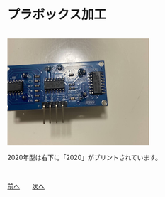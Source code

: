 # プラボックス加工

<br>

<img src="https://github.com/maki-makirou/Measuring_Aquatic_Ultrasonic_Level_Instrument/blob/main/MAULI_202501/img/IMG_6418.JPG" width="320px">

2020年型は右下に「2020」がプリントされています。

<br>


[前へ](https://github.com/maki-makirou/Measuring_Aquatic_Ultrasonic_Level_Instrument/blob/main/MAULI_202501/MAULI_202501.md)　　[次へ](https://github.com/maki-makirou/Measuring_Aquatic_Ultrasonic_Level_Instrument/blob/main/MAULI_202501/Woodworking.md)
